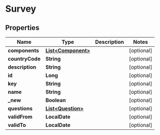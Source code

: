 

# Survey


## Properties

| Name | Type | Description | Notes |
|------------ | ------------- | ------------- | -------------|
|**components** | [**List&lt;Component&gt;**](Component.md) |  |  [optional] |
|**countryCode** | **String** |  |  [optional] |
|**description** | **String** |  |  [optional] |
|**id** | **Long** |  |  [optional] |
|**key** | **String** |  |  [optional] |
|**name** | **String** |  |  [optional] |
|**_new** | **Boolean** |  |  [optional] |
|**questions** | [**List&lt;Question&gt;**](Question.md) |  |  [optional] |
|**validFrom** | **LocalDate** |  |  [optional] |
|**validTo** | **LocalDate** |  |  [optional] |



